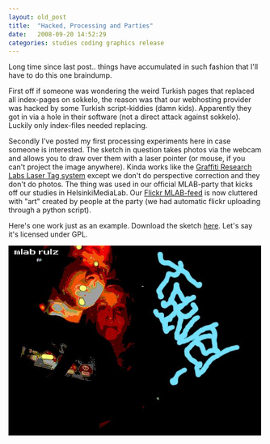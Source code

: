 ```yaml
---
layout: old_post
title:  "Hacked, Processing and Parties"
date:   2008-09-20 14:52:29 
categories: studies coding graphics release 
---
```

Long time since last post.. things have accumulated in such fashion that I'll have to do this one braindump.

First off if someone was wondering the weird Turkish pages that replaced all index-pages on sokkelo, the reason was that our webhosting provider was hacked by some Turkish script-kiddies (damn kids). Apparently they got in via a hole in their software (not a direct attack against sokkelo). Luckily only index-files needed replacing.

Secondly I've posted my first processing experiments here in case someone is interested. The sketch in question takes photos via the webcam and allows you to draw over them with a laser pointer (or mouse, if you can't project the image anywhere). Kinda works like the [Graffiti Research Labs Laser Tag system](http://www.youtube.com/watch?v=DKbtTPYZEig) except we don't do perspective correction and they don't do photos. The thing was used in our official MLAB-party that kicks off our studies in HelsinkiMediaLab. Our [Flickr MLAB-feed](http://www.flickr.com/photos/30634246@N07/tags/medialabhelsinki/) is now cluttered with "art" created by people at the party (we had automatic flickr uploading through a python script).

Here's one work just as an example. Download the sketch [here](http://lauri.sokkelo.net/files/neon_play.zip). Let's say it's licensed under GPL.


![](/images/kassi/b8bbf16ff7bcae367aea7602f1662761.jpg)
